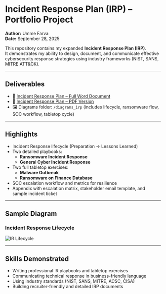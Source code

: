 # Incident Response Plan (IRP) – Portfolio Project

**Author:** Umme Farva  
**Date:** September 28, 2025  

This repository contains my expanded **Incident Response Plan (IRP)**.  
It demonstrates my ability to design, document, and communicate effective cybersecurity response strategies using industry frameworks (NIST, SANS, MITRE ATT&CK).  

---

## Deliverables
- 📄 [Incident Response Plan – Full Word Document](Incident_Response_Plan_Expanded_Umme_Farva.docx)  
- 📄 [Incident Response Plan – PDF Version](Incident_Response_Plan_Expanded_Umme_Farva.pdf)  
- 🖼️ Diagrams folder: `/diagrams_irp` (includes lifecycle, ransomware flow, SOC workflow, tabletop cycle)

---

## Highlights
- Incident Response lifecycle (Preparation → Lessons Learned)  
- Two detailed playbooks:  
  - **Ransomware Incident Response**  
  - **General Cyber Incident Response**  
- Two full tabletop exercises:  
  - **Malware Outbreak**  
  - **Ransomware on Finance Database**  
- SOC escalation workflow and metrics for resilience  
- Appendix with escalation matrix, stakeholder email template, and sample incident ticket  

---

## Sample Diagram
### Incident Response Lifecycle
![IR Lifecycle](diagrams_irp/ir_lifecycle.png)

---

## Skills Demonstrated
- Writing professional IR playbooks and tabletop exercises  
- Communicating technical response in business-friendly language  
- Using industry standards (NIST, SANS, MITRE, ACSC, CISA)  
- Building recruiter-friendly and detailed IRP documents
